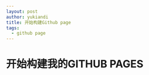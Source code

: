 ```yaml
---
layout: post
author: yukiandi
title: 开始构建Github page
tags:
  - github page
---
```


# 开始构建我的GITHUB PAGES #
